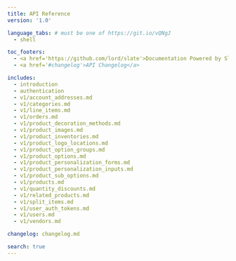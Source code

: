 ```yaml
---
title: API Reference
version: '1.0'

language_tabs: # must be one of https://git.io/vQNgJ
  - shell

toc_footers:
  - <a href='https://github.com/lord/slate'>Documentation Powered by Slate</a>
  - <a href='#changelog'>API Changelog</a>

includes:
  - introduction
  - authentication
  - v1/account_addresses.md
  - v1/categories.md
  - v1/line_items.md
  - v1/orders.md
  - v1/product_decoration_methods.md
  - v1/product_images.md
  - v1/product_inventories.md
  - v1/product_logo_locations.md
  - v1/product_option_groups.md
  - v1/product_options.md
  - v1/product_personalization_forms.md
  - v1/product_personalization_inputs.md
  - v1/product_sub_options.md
  - v1/products.md
  - v1/quantity_discounts.md
  - v1/related_products.md
  - v1/split_items.md
  - v1/user_auth_tokens.md
  - v1/users.md
  - v1/vendors.md

changelog: changelog.md

search: true
---
```

